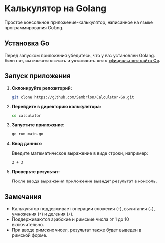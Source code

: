 # Калькулятор на Golang

Простое консольное приложение-калькулятор, написанное на языке программирования Golang.

## Установка Go

Перед запуском приложения убедитесь, что у вас установлен Golang. Если нет, вы можете скачать и установить его с [официального сайта Go](https://golang.org/dl/).

## Запуск приложения

1. **Склонируйте репозиторий:**

    ```bash
    git clone https://github.com/Sambrlon/Calculator-Go.git
    ```

2. **Перейдите в директорию калькулятора:**

    ```bash
    cd calculator
    ```

3. **Запустите приложение:**

    ```bash
    go run main.go
    ```

4. **Ввод данных:**

   Введите математическое выражение в виде строки, например:

    ```
    2 + 3
    ```

5. **Проверьте результат:**

   После ввода выражения приложение выведет результат в консоль.

## Замечания

- Калькулятор поддерживает операции сложения (`+`), вычитания (`-`), умножения (`*`) и деления (`/`).
- Поддерживаются арабские и римские числа от 1 до 10 включительно.
- При вводе римских чисел, результат также будет выведен в римской форме.

